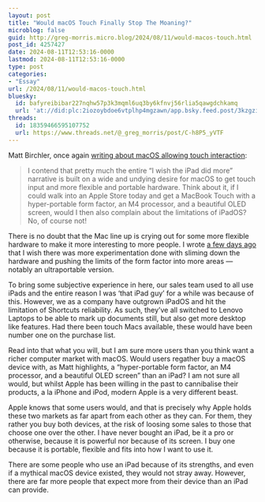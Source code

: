 ```yaml
---
layout: post
title: "Would macOS Touch Finally Stop The Moaning?"
microblog: false
guid: http://greg-morris.micro.blog/2024/08/11/would-macos-touch.html
post_id: 4257427
date: 2024-08-11T12:53:16-0000
lastmod: 2024-08-11T12:53:16-0000
type: post
categories:
- "Essay"
url: /2024/08/11/would-macos-touch.html
bluesky:
  id: bafyreibibar227nqhw57p3k3mqml6uq3by6kfnvj56rlia5qawgdchkamq
  url: 'at://did:plc:2iozoybdoe6vtplhp4mgzawn/app.bsky.feed.post/3kzgzi66ie327'
threads:
  id: 18359466595107752
  url: https://www.threads.net/@_greg_morris/post/C-h8P5_yVTF
---
```

Matt Birchler, once again [writing about macOS allowing touch interaction](https://birchtree.me/blog/what-the-cant-do-real-work-on-an-ipad-narrative-is-really-about/): 

> I contend that pretty much the entire “I wish the iPad did more” narrative is built on a wide and undying desire for macOS to get touch input and more flexible and portable hardware. Think about it, if I could walk into an Apple Store today and get a MacBook Touch with a hyper-portable form factor, an M4 processor, and a beautiful OLED screen, would I then also complain about the limitations of iPadOS? No, of course not!

There is no doubt that the Mac line up is crying out for some more flexible hardware to make it more interesting to more people. I wrote [a few days ago](https://gregmorris.co.uk/2024/08/01/the-ipad-life.html) that I wish there was more experimentation done with sliming down the hardware and pushing the limits of the form factor into more areas — notably an ultraportable version.

To bring some subjective experience in here, our sales team used to all use iPads and the entire reason I was ‘that iPad guy’ for a while was because of this. However, we as a company have outgrown iPadOS and hit the limitation of Shortcuts reliability. As such, they’ve all switched to Lenovo Laptops to be able to mark up documents still, but also get more desktop like features. Had there been touch Macs available, these would have been number one on the purchase list.

Read into that what you will, but I am sure more users than you think want a richer computer market with macOS. Would users regather buy a macOS device with, as Matt highlights, a “hyper-portable form factor, an M4 processor, and a beautiful OLED screen” than an iPad? I am not sure all would, but whilst Apple has been willing in the past to cannibalise their products, a la iPhone and iPod, modern Apple is a very different beast.

Apple knows that some users would, and that is precisely why Apple holds these two markets as far apart from each other as they can. For them, they rather you buy both devices, at the risk of loosing some sales to those that choose one over the other. I have never bought an iPad, be it a pro or otherwise, because it is powerful nor because of its screen. I buy one because it is portable, flexible and fits into how I want to use it.

There are some people who use an iPad because of its strengths, and even if a mythical macOS device existed, they would not stray away. However, there are far more people that expect more from their device than an iPad can provide.

